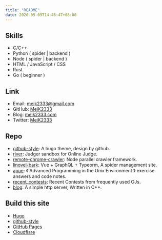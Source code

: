 ```yaml
---
title: "README"
date: 2020-05-09T14:46:47+08:00
---
```


## Skills

- C/C++
- Python ( spider | backend )
- Node ( spider | backend )
- HTML / JavaScript / CSS
- Rust
- Go ( beginner )

## Link

- Email: <meik2333@gmail.com>
- GitHub: [MeiK2333](https://github.com/MeiK2333)
- Blog: [meik2333.com](https://meik2333.com)
- Twitter: [MeiK2333](https://twitter.com/MeiK2333)

## Repo

- [github-style](https://github.com/MeiK2333/github-style): A hugo theme, design by github.
- [river](https://github.com/MeiK2333/river): Judger sandbox for Online Judge.
- [remote-chrome-crawler](https://github.com/MeiK2333/remote-chrome-crawler): Node parallel crawler framework.
- [linovel-bark](https://github.com/MeiK2333/linovel-bark): Vue + GraphQL + Typeorm, A spider management site.
- [apue](https://github.com/MeiK2333/apue): 《 Advanced Programming in the Unix Environment 》 exercise answers and code notes.
- [recent_contests](https://github.com/MeiK2333/recent_contests): Recent Contests from frequently used OJs.
- [blog](https://github.com/MeiK2333/blog): A simple http server, Written in C++.

## Build this site

- [Hugo](https://gohugo.io/)
- [github-style](https://github.com/MeiK2333/github-style)
- [GitHub Pages](https://pages.github.com/)
- [Cloudflare](https://www.cloudflare.com/)
